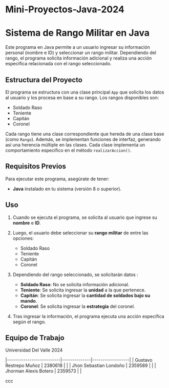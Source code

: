 # Mini-Proyectos-Java-2024
# Sistema de Rango Militar en Java

Este programa en Java permite a un usuario ingresar su información personal (nombre e ID) y seleccionar un rango militar. Dependiendo del rango, el programa solicita información adicional y realiza una acción específica relacionada con el rango seleccionado.

## Estructura del Proyecto

El programa se estructura con una clase principal `App` que solicita los datos al usuario y los procesa en base a su rango. Los rangos disponibles son:
- Soldado Raso
- Teniente
- Capitán
- Coronel

Cada rango tiene una clase correspondiente que hereda de una clase base (como `Rango`). Además, se implementan funciones de interfaz, generando así una herencia múltiple en las clases. Cada clase implementa un comportamiento específico en el método `realizarAccion()`.

## Requisitos Previos

Para ejecutar este programa, asegúrate de tener:
- **Java** instalado en tu sistema (versión 8 o superior).

## Uso

1. Cuando se ejecuta el programa, se solicita al usuario que ingrese su **nombre** e **ID**.
2. Luego, el usuario debe seleccionar su **rango militar** de entre las opciones:
    - Soldado Raso
    - Teniente
    - Capitán
    - Coronel

3. Dependiendo del rango seleccionado, se solicitarán datos :
   - **Soldado Raso**: No se solicita información adicional.
   - **Teniente**: Se solicita ingresar la **unidad** a la que pertenece.
   - **Capitán**: Se solicita ingresar la **cantidad de soldados bajo su mando**.
   - **Coronel**: Se solicita ingresar la **estrategia** del coronel.

4. Tras ingresar la información, el programa ejecuta una acción específica según el rango.

## Equipo de Trabajo

Universidad Del Valle 2024

|--------------------------|--------------|------------------|
| Gustavo Restrepo Muñoz   | 2380618      |                  |
| Jhon Sebastian Londoño   | 2359589      |                  |
| Jhorman Alexis Botero    | 2359573      |                  |


ccc